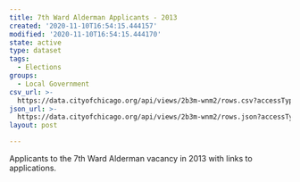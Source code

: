 ```yaml
---
title: 7th Ward Alderman Applicants - 2013
created: '2020-11-10T16:54:15.444157'
modified: '2020-11-10T16:54:15.444170'
state: active
type: dataset
tags:
  - Elections
groups:
  - Local Government
csv_url: >-
  https://data.cityofchicago.org/api/views/2b3m-wnm2/rows.csv?accessType=DOWNLOAD
json_url: >-
  https://data.cityofchicago.org/api/views/2b3m-wnm2/rows.json?accessType=DOWNLOAD
layout: post

---
```

Applicants to the 7th Ward Alderman vacancy in 2013 with links to applications.
